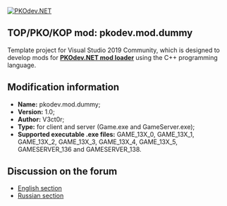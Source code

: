 [![PKOdev.NET](https://pkodev.net/uploads/monthly_2022_02/logo-background.png.d7a190633d23e60fbfdfb9340726ba82.png "PKOdev.NET")](http://pkodev.net "PKOdev.NET")
## TOP/PKO/KOP mod: pkodev.mod.dummy
Template project for Visual Studio 2019 Community, which is designed to develop mods for **[PKOdev.NET mod loader](https://pkodev.net/topic/5757-mod-loading-system-for-server-and-client-pkodevnet-mod-loader/)** using the C++ programming language.

## Modification information

- **Name:** pkodev.mod.dummy;
- **Version:** 1.0;
- **Author:** V3ct0r;
- **Type:** for client and server (Game.exe and GameServer.exe);
- **Supported executable .exe files:** GAME_13X_0, GAME_13X_1, GAME_13X_2, GAME_13X_3, GAME_13X_4, GAME_13X_5, GAMESERVER_136 and GAMESERVER_138.

## Discussion on the forum

- [English section](https://pkodev.net/topic/5905-pkodevnet-mod-loader-project-template-for-visual-studio-2019-community/)
- [Russian section](https://pkodev.net/topic/5904-%D1%88%D0%B0%D0%B1%D0%BB%D0%BE%D0%BD-%D0%BF%D1%80%D0%BE%D0%B5%D0%BA%D1%82%D0%B0-%D0%BC%D0%BE%D0%B4%D0%B0-pkodevnet-loader-%D0%B4%D0%BB%D1%8F-visual-studio-2019%C2%A0community/)
